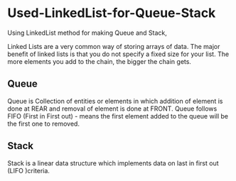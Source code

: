 # Used-LinkedList-for-Queue-Stack
Using LinkedList method for making Queue and Stack,

Linked Lists are a very common way of storing arrays of data. The major benefit of linked lists is that you do not specify a fixed size for your list. The more elements you add to the chain, the bigger the chain gets.

## Queue
Queue is Collection of entities or elements in which addition of element is done at REAR and removal of element is done at FRONT.
Queue follows FIFO (First in First out) - means the first element added to the queue will be the first one to removed.

## Stack
Stack is a linear data structure which implements data on last in first out (LIFO )criteria.
